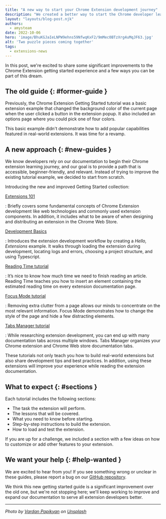 ```yaml
---
title: "A new way to start your Chrome Extension development journey"
description: "We created a better way to start the Chrome developer learning journey."  
layout: "layouts/blog-post.njk"
authors:
  - amysteam
date: 2022-10-06
hero: 'image/BhuKGJaIeLNPW9ehns59NfwqKxF2/9mMec0BTzXrg4uMqJF63.jpg'
alt: 'Two puzzle pieces coming together'
tags:
  - extensions-news
---
```


In this post, we're excited to share some significant improvements to the Chrome Extension getting started experience and a few ways you can be part of this dream.

## The old guide {: #former-guide }

Previously, the Chrome Extension Getting Started tutorial was a basic extension example that changed the background color of the current page when the user clicked a button in the extension popup. It also included an options page where you could pick one of four colors.

This basic example didn't demonstrate how to add popular capabilities featured in real-world extensions. It was time for a revamp.

## A new approach {: #new-guides }

We know developers rely on our documentation to begin their Chrome extension learning journey, and our goal is to provide a path that is accessible, beginner-friendly, and relevant. Instead of trying to improve the existing tutorial example, we decided to start from scratch.

Introducing the new and improved Getting Started collection:

[Extensions 101][doc-ext-101]

: Briefly covers some fundamental concepts of Chrome Extension development like web technologies and commonly used extension components. In addition, it includes what to be aware of when designing and distributing an extension in the Chrome Web Store. 

[Development Basics][doc-dev-basics]

: Introduces the extension development workflow by creating a _Hello, Extensions_ example. It walks through loading the extension during development, locating logs and errors, choosing a project structure, and using Typescript.

[Reading Time tutorial][tut-reading-time]

: It’s nice to know how much time we need to finish reading an article. Reading Time teaches you how to insert an element containing the estimated reading time on every extension documentation page.

[Focus Mode tutorial][tut-focus-mode]

: Removing extra clutter from a page allows our minds to concentrate on the most relevant information. Focus Mode demonstrates how to change the style of the page and hide a few distracting elements.

[Tabs Manager tutorial][tut-tabs-manager]

: While researching extension development, you can end up with many documentation tabs across multiple windows. Tabs Manager organizes your Chrome extension and Chrome Web store documentation tabs.

These tutorials not only teach you how to build real-world extensions but also share development tips and best practices. In addition, using these extensions will improve your experience while reading the extension documentation.

## What to expect {: #sections }

Each tutorial includes the following sections:
- The task the extension will perform. 
- The lessons that will be covered.
- What you need to know before starting.
- Step-by-step instructions to build the extension. 
- How to load and test the extension.

If you are up for a challenge, we included a section with a few ideas on how to customize or add other features to your extension.

## We want your help {: #help-wanted }

We are excited to hear from you! If you see something wrong or unclear in these guides, please report a bug on our [GitHub repository][github-ext-doc-issue].

We think this new getting started guide is a significant improvement over the old one, but we're not stopping here; we'll keep working to improve and expand our documentation to serve all extension developers better.

---

_Photo by [Vardan Papikyan][unsplash-vardan] on [Unsplash][unsplash]_

[doc-ext-101]: /docs/extensions/mv3/getstarted/extensions-101
[doc-dev-basics]: /docs/extensions/mv3/getstarted/development-basics
[github-ext-doc-issue]: https://github.com/GoogleChrome/developer.chrome.com/issues/new/choose
[tut-focus-mode]: /docs/extensions/mv3/getstarted/tut-focus-mode
[tut-reading-time]: /docs/extensions/mv3/getstarted/tut-reading-time
[tut-tabs-manager]: /docs/extensions/mv3/getstarted/tut-tabs-manager
[unsplash]: https://unsplash.com/?utm_source=unsplash&utm_medium=referral&utm_content=creditCopyText
[unsplash-vardan]: https://unsplash.com/@varpap?utm_source=unsplash&utm_medium=referral&utm_content=creditCopyText 

